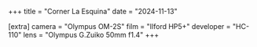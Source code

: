 +++
title =  "Corner La Esquina"
date =  "2024-11-13"

[extra]
camera =  "Olympus OM-2S"
film =  "Ilford HP5+"
developer =  "HC-110"
lens = "Olympus G.Zuiko 50mm f1.4"
+++

